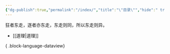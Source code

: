 ```yaml
---
{"dg-publish":true,"permalink":"/index/","title":"\"目录\"","hide":" true","hideInGraph":true,"tags":["gardenEntry"],"created":"","updated":""}
---
```


狂者东走，逐者亦东走，东走则同，所以东走则异。

- [[道理\|道理]]

{ .block-language-dataview}
